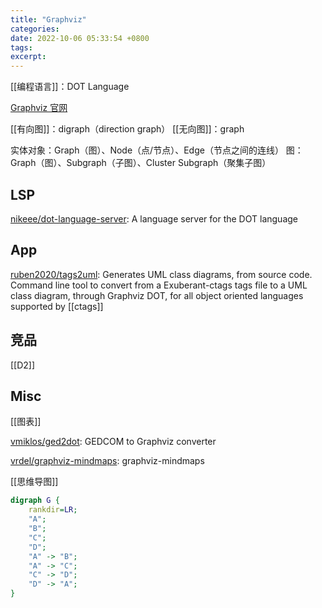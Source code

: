 ```yaml
---
title: "Graphviz"
categories:
date: 2022-10-06 05:33:54 +0800
tags:
excerpt:
---
```


[[编程语言]]：DOT Language

[Graphviz 官网](https://www.graphviz.org/)

[[有向图]]：digraph（direction graph）
[[无向图]]：graph





实体对象：Graph（图）、Node（点/节点）、Edge（节点之间的连线）
图：Graph（图）、Subgraph（子图）、Cluster Subgraph（聚集子图）

## LSP

[nikeee/dot-language-server](https://github.com/nikeee/dot-language-server): A language server for the DOT language

## App

[ruben2020/tags2uml](https://github.com/ruben2020/tags2uml): Generates UML class diagrams, from source code. Command line tool to convert from a Exuberant-ctags tags file to a UML class diagram, through Graphviz DOT, for all object oriented languages supported by [[ctags]]

## 竞品

[[D2]]


## Misc

[[图表]]

[vmiklos/ged2dot](https://github.com/vmiklos/ged2dot): GEDCOM to Graphviz converter

[vrdel/graphviz-mindmaps](https://github.com/vrdel/graphviz-mindmaps): graphviz-mindmaps


[[思维导图]]

```dot
digraph G {
    rankdir=LR;
    "A";
    "B";
    "C";
    "D";
    "A" -> "B";
    "A" -> "C";
    "C" -> "D";
    "D" -> "A";
}
```



